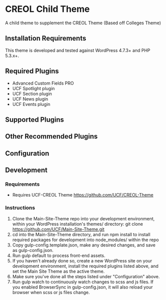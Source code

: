 # CREOL Child Theme

A child theme to supplement the CREOL Theme (Based off Colleges Theme)

## Installation Requirements

This theme is developed and tested against WordPress 4.7.3+ and PHP 5.3.x+.

## Required Plugins

* Advanced Custom Fields PRO
* UCF Spotlight plugin
* UCF Section plugin
* UCF News plugin
* UCF Events plugin

## Supported Plugins

## Other Recommended Plugins

## Configuration

## Development

### Requirements

* Requires UCF-CREOL Theme https://github.com/UCF/CREOL-Theme

### Instructions
1. Clone the Main-Site-Theme repo into your development environment, within your WordPress installation's themes/ 
directory: git clone https://github.com/UCF/Main-Site-Theme.git
2. cd into the Main-Site-Theme directory, and run npm install to install required packages for development into 
node_modules/ within the repo
3. Copy gulp-config.template.json, make any desired changes, and save as gulp-config.json.
4. Run gulp default to process front-end assets.
5. If you haven't already done so, create a new WordPress site on your development environment, install the required 
plugins listed above, and set the Main Site Theme as the active theme.
6. Make sure you've done all the steps listed under "Configuration" above.
7. Run gulp watch to continuously watch changes to scss and js files. If you enabled BrowserSync in gulp-config.json, 
it will also reload your browser when scss or js files change.